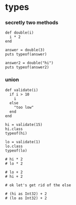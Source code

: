 # types

### secretly two methods
```playground
def double(i)
  i * 2
end

answer = double(3)
puts typeof(answer)

answer2 = double("hi")
puts typeof(answer2)
```

### union
```playground
def validate(i)
  if i > 10
    i
  else
    "too low"
  end
end

hi = validate(15)
hi.class
typeof(hi)

lo = validate(1)
lo.class
typeof(lo)

# hi * 2
# lo * 2

# lo + 2
# hi + 2

# ok let's get rid of the else

# (hi as Int32) + 2
# (lo as Int32) + 2
```

